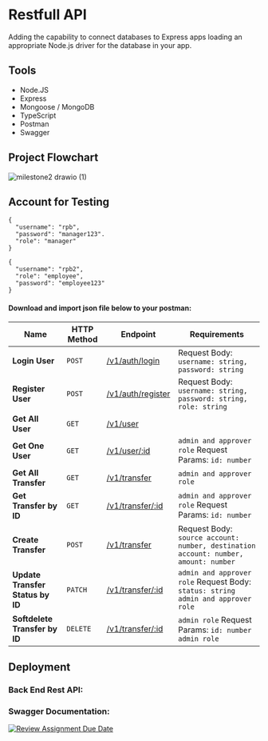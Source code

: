 # Restfull API
Adding the capability to connect databases to Express apps loading an appropriate Node.js driver for the database in your app.

## Tools
- Node.JS
- Express
- Mongoose / MongoDB
- TypeScript
- Postman
- Swagger

## Project Flowchart <br>
![milestone2 drawio (1)](https://github.com/RevoU-FSSE-2/week-11-RPrasetyoB/assets/129088807/0f662742-6e7f-450c-961a-6c3cd2248b47)

## Account for Testing
```
{
  "username": "rpb",
  "password": "manager123".
  "role": "manager" 
}
```
```
{
  "username": "rpb2",
  "role": "employee",
  "password": "employee123"  
}
```

#### Download and import json file below to your postman: <br>



| Name                                | HTTP Method | Endpoint                                                   | Requirements                                                                                                        |
| ----------------------------------- | ----------- | ---------------------------------------------------------- | ------------------------------------------------------------------------------------------------------------------- |
| **Login User**                      | `POST`      | [/v1/auth/login](https://week10-rpb.up.railway.app/)    | Request Body: `username: string, password: string`                                                                  |
| **Register User**                   | `POST`      | [/v1/auth/register](https://week10-rpb.up.railway.app/) | Request Body: `username: string, password: string, role: string`                                                    |
| **Get All User**                   | `GET`       | [/v1/user](https://week10-rpb.up.railway.app/)         |
| **Get One User**                   | `GET`       | [/v1/user/:id](https://week10-rpb.up.railway.app/)         | `admin and approver role`  Request Params: `id: number`  
| **Get All Transfer**               | `GET`       | [/v1/transfer](https://week10-rpb.up.railway.app/)     |  `admin and approver role`
| **Get Transfer by ID**             | `GET`       | [/v1/transfer/:id](https://week10-rpb.up.railway.app/)  | `admin and approver role`  Request Params: `id: number`                                                                                        |
| **Create Transfer**                 | `POST`      | [/v1/transfer](https://week10-rpb.up.railway.app/)      | Request Body: `source account: number, destination account: number, amount: number`                                          |
| **Update Transfer Status by ID**    | `PATCH`     | [/v1/transfer/:id](https://week10-rpb.up.railway.app/)  | `admin and approver role`  Request Body: `status: string` `admin and approver role`                                                                                   |
| **Softdelete Transfer by ID**           | `DELETE`    | [/v1/transfer/:id](https://week10-rpb.up.railway.app/)  | `admin role`  Request Params: `id: number` `admin role`                                                                                        |

## Deployment
### Back End Rest API: <br>


### Swagger Documentation: <br>






[![Review Assignment Due Date](https://classroom.github.com/assets/deadline-readme-button-24ddc0f5d75046c5622901739e7c5dd533143b0c8e959d652212380cedb1ea36.svg)](https://classroom.github.com/a/XqBuIcOG)
